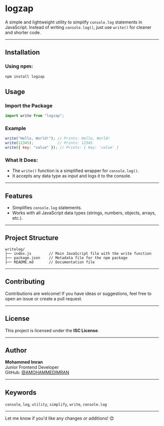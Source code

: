 

# **logzap**

A simple and lightweight utility to simplify `console.log` statements in JavaScript. Instead of writing `console.log()`, just use `write()` for cleaner and shorter code.

---

## **Installation**

### Using npm:
```bash
npm install logzap
```


## **Usage**

### Import the Package
```javascript
import write from "logzap";
```

### Example
```javascript
write("Hello, World!"); // Prints: Hello, World!
write(12345);           // Prints: 12345
write({ key: "value" }); // Prints: { key: 'value' }
```

### What It Does:
- The `write()` function is a simplified wrapper for `console.log()`.
- It accepts any data type as input and logs it to the console.

---

## **Features**
- Simplifies `console.log` statements.
- Works with all JavaScript data types (strings, numbers, objects, arrays, etc.).

---

## **Project Structure**

```
writelog/
├── index.js        // Main JavaScript file with the write function
├── package.json    // Metadata file for the npm package
├── README.md       // Documentation file
```

---

## **Contributing**

Contributions are welcome! If you have ideas or suggestions, feel free to open an issue or create a pull request.

---

## **License**

This project is licensed under the **ISC License**.

---

## **Author**

**Mohammed Imran**  
Junior Frontend Developer  
GitHub: [@AMOHAMMEDIMRAN](https://github.com/AMOHAMMEDIMRAN)

---

## **Keywords**

`console`, `log`, `utility`, `simplify`, `write`, `console.log`

---

Let me know if you'd like any changes or additions! 😊